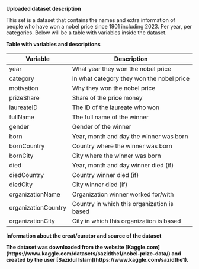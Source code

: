 <b> Uploaded dataset description </b>

<p> This set is a dataset that contains the names and extra information of people who have won a nobel price since 1901 including 2023. Per year, per categories. Below will be a table with variables inside the dataset. </p>

<b> Table with variables and descriptions </b>

| Variable | Description |
| --- | ----------- |
| year | What year they won the nobel price |
| category | In what category they won the nobel price |
| motivation | Why they won the nobel price |
| prizeShare | Share of the price money |
| laureateID | The ID of the laureate who won |
| fullName | The full name of the winner |
| gender | Gender of the winner |
| born | Year, month and day the winner was born |
| bornCountry | Country where the winner was born |
| bornCity | City where the winner was born |
| died | Year, month and day winner died (if) |
| diedCountry | Country winner died (if) |
| diedCity | City winner died (if) |
| organizationName | Organization winner worked for/with |
| organizationCountry | Country in which this organization is based  |
| organizationCity | City in which this organization is based |

<b> Information about the creat/curator and source of the dataset <b>

<p> The dataset was downloaded from the website [Kaggle.com](https://www.kaggle.com/datasets/sazidthe1/nobel-prize-data/) and created by the user [Sazidul Islam](https://www.kaggle.com/sazidthe1).  </p>
<p>  </p>

